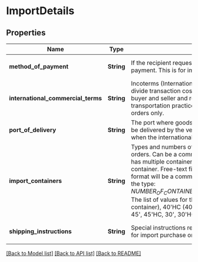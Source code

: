 # ImportDetails

## Properties
Name | Type | Description | Notes
------------ | ------------- | ------------- | -------------
**method_of_payment** | **String** | If the recipient requests, contains the shipment method of payment. This is for import PO&#39;s only. | [optional] [default to null]
**international_commercial_terms** | **String** | Incoterms (International Commercial Terms) are used to divide transaction costs and responsibilities between buyer and seller and reflect state-of-the-art transportation practices. This is for import purchase orders only.  | [optional] [default to null]
**port_of_delivery** | **String** | The port where goods on an import purchase order must be delivered by the vendor. This should only be specified when the internationalCommercialTerms is FOB. | [optional] [default to null]
**import_containers** | **String** | Types and numbers of container(s) for import purchase orders. Can be a comma-separated list if the shipment has multiple containers. HC signifies a high-capacity container. Free-text field, limited to 64 characters. The format will be a comma-delimited list containing values of the type: $NUMBER_OF_CONTAINERS_OF_THIS_TYPE-$CONTAINER_TYPE. The list of values for the container type is: 40&#39;(40-foot container), 40&#39;HC (40-foot high-capacity container), 45&#39;, 45&#39;HC, 30&#39;, 30&#39;HC, 20&#39;, 20&#39;HC. | [optional] [default to null]
**shipping_instructions** | **String** | Special instructions regarding the shipment. This field is for import purchase orders. | [optional] [default to null]

[[Back to Model list]](../README.md#documentation-for-models) [[Back to API list]](../README.md#documentation-for-api-endpoints) [[Back to README]](../README.md)


